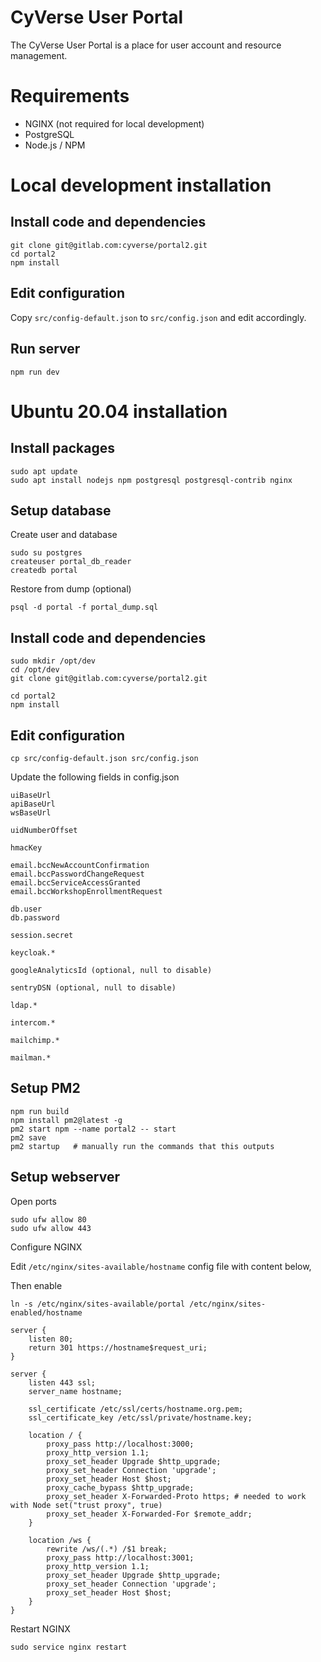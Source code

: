 # CyVerse User Portal

The CyVerse User Portal is a place for user account and resource management.

# Requirements

* NGINX (not required for local development)
* PostgreSQL
* Node.js / NPM

# Local development installation

## Install code and dependencies
```
git clone git@gitlab.com:cyverse/portal2.git
cd portal2
npm install
```

## Edit configuration
Copy `src/config-default.json` to `src/config.json` and edit accordingly.

## Run server
```
npm run dev
```

# Ubuntu 20.04 installation

## Install packages
```
sudo apt update
sudo apt install nodejs npm postgresql postgresql-contrib nginx
```

## Setup database

Create user and database
```
sudo su postgres
createuser portal_db_reader
createdb portal
```

Restore from dump (optional)
```
psql -d portal -f portal_dump.sql
```

## Install code and dependencies
```
sudo mkdir /opt/dev
cd /opt/dev
git clone git@gitlab.com:cyverse/portal2.git

cd portal2
npm install
```

## Edit configuration

```
cp src/config-default.json src/config.json
```

Update the following fields in config.json
```
uiBaseUrl
apiBaseUrl
wsBaseUrl

uidNumberOffset

hmacKey

email.bccNewAccountConfirmation
email.bccPasswordChangeRequest
email.bccServiceAccessGranted
email.bccWorkshopEnrollmentRequest

db.user
db.password

session.secret

keycloak.*

googleAnalyticsId (optional, null to disable)

sentryDSN (optional, null to disable)

ldap.*

intercom.*

mailchimp.*

mailman.*
```

## Setup PM2

```
npm run build
npm install pm2@latest -g
pm2 start npm --name portal2 -- start
pm2 save
pm2 startup   # manually run the commands that this outputs
```

## Setup webserver

Open ports
```
sudo ufw allow 80
sudo ufw allow 443
```

Configure NGINX

Edit `/etc/nginx/sites-available/hostname` config file with content below,

Then enable
```
ln -s /etc/nginx/sites-available/portal /etc/nginx/sites-enabled/hostname
```

```
server {
    listen 80;
    return 301 https://hostname$request_uri;
}

server {
    listen 443 ssl;
    server_name hostname;

    ssl_certificate /etc/ssl/certs/hostname.org.pem;
    ssl_certificate_key /etc/ssl/private/hostname.key;

    location / {
        proxy_pass http://localhost:3000;
        proxy_http_version 1.1;
        proxy_set_header Upgrade $http_upgrade;
        proxy_set_header Connection 'upgrade';
        proxy_set_header Host $host;
        proxy_cache_bypass $http_upgrade;
        proxy_set_header X-Forwarded-Proto https; # needed to work with Node set("trust proxy", true)
        proxy_set_header X-Forwarded-For $remote_addr;
    }

    location /ws {
        rewrite /ws/(.*) /$1 break;
        proxy_pass http://localhost:3001;
        proxy_http_version 1.1;
        proxy_set_header Upgrade $http_upgrade;
        proxy_set_header Connection 'upgrade';
        proxy_set_header Host $host;
    }
}
```
Restart NGINX
```
sudo service nginx restart
```
